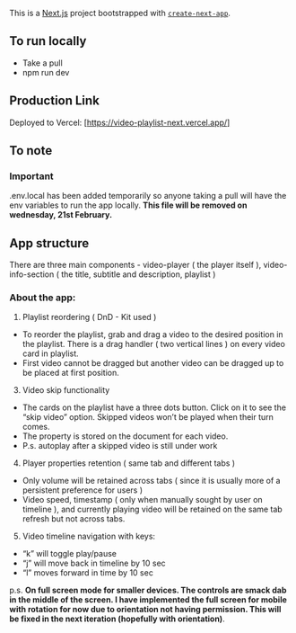 This is a [Next.js](https://nextjs.org/) project bootstrapped with [`create-next-app`](https://github.com/vercel/next.js/tree/canary/packages/create-next-app).

## To run locally
- Take a pull
- npm run dev

## Production Link
Deployed to Vercel: [https://video-playlist-next.vercel.app/]

## To note
### Important
.env.local has been added temporarily so anyone taking a pull will have the env variables to run the app locally. 
**This file will be removed on wednesday, 21st February.**

## App structure
There are three main components - video-player ( the player itself ), video-info-section ( the title, subtitle and description, playlist )

### About the app:
1. Playlist reordering ( DnD - Kit used )
- To reorder the playlist, grab and drag a video to the desired position in the playlist. There is a drag handler ( two vertical lines ) on every video card in playlist.
- First video cannot be dragged but another video can be dragged up to be placed at first position.
3. Video skip functionality
- The cards on the playlist have a three dots button. Click on it to see the “skip video” option. Skipped videos won’t be played when their turn comes.
- The property is stored on the document for each video.
- P.s. autoplay after a skipped video is still under work
4. Player properties retention ( same tab and different tabs )
- Only volume will be retained across tabs ( since it is usually more of a persistent preference for users )
- Video speed, timestamp ( only when manually sought by user on timeline ), and currently playing video will be retained on the same tab refresh but not across tabs.
5. Video timeline navigation with keys:
- “k” will toggle play/pause
- “j” will move back in timeline by 10 sec
- “l” moves forward in time by 10 sec

p.s.
**On full screen mode for smaller devices. The controls are smack dab in the middle of the screen. I have implemented the full screen for mobile with rotation for now due to orientation not having permission. This will be fixed in the next iteration (hopefully with orientation)**.
